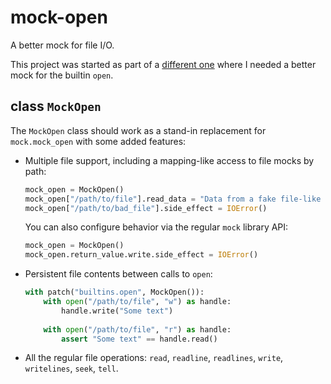 mock-open
=========

A better mock for file I/O.

This project was started as part of a [different one](github.com/nivbend/bdd_bot) where I needed
a better mock for the builtin `open`.

class `MockOpen`
--------------

The `MockOpen` class should work as a stand-in replacement for `mock.mock_open` with some
added features:
* Multiple file support, including a mapping-like access to file mocks by path:
  
  ```python
  mock_open = MockOpen()
  mock_open["/path/to/file"].read_data = "Data from a fake file-like object"
  mock_open["/path/to/bad_file"].side_effect = IOError()
  ```
  
  You can also configure behavior via the regular `mock` library API:
  
  ```python
  mock_open = MockOpen()
  mock_open.return_value.write.side_effect = IOError()
  ```

* Persistent file contents between calls to `open`:

  ```python
  with patch("builtins.open", MockOpen()):
      with open("/path/to/file", "w") as handle:
          handle.write("Some text")
      
      with open("/path/to/file", "r") as handle:
          assert "Some text" == handle.read()
  ```

* All the regular file operations: `read`, `readline`, `readlines`, `write`, `writelines`, `seek`, `tell`.
